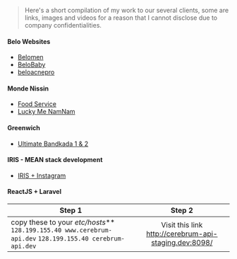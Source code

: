 > Here's a short compilation of my work to our several clients, some are links, images and videos for a reason that I cannot disclose due to company confidentialities.

#### Belo Websites
* [Belomen](https://belomen.com/ "Official Website")
* [BeloBaby](https://www.belobaby.ph/ "Official Website")
* [beloacnepro](http://beloacnepro.com/ "Official Website")

#### Monde Nissin
* [Food Service](http://www.mondenissin.com/foodservice "A sub page of a corporate website")
* [Lucky Me NamNam](http://www.luckymenamnam.com.ph/ "Official Website")

#### Greenwich
* [Ultimate Bandkada 1 & 2 ](https://web.facebook.com/GreenwichPizza/photos/a.181706241846649.53337.114259391924668/1277304205620175/?type=1&theater "Campaign already done, website is unavailable")

#### IRIS - MEAN stack development
* [IRIS + Instagram](https://www.youtube.com/watch?v=q26jwUBtMUk "A sample demo showing short introduction about IRIS system. This serve as submission entry to acquire permission from Instagram API")

#### ReactJS + Laravel

| Step 1        | Step 2           
| ------------- |:-------------:|
|  copy these to your _etc/hosts_**    `128.199.155.40 www.cerebrum-api.dev`    `128.199.155.40 cerebrum-api.dev` | Visit this link http://cerebrum-api-staging.dev:8098/ |

